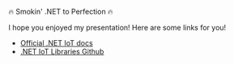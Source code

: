🔥 Smokin' .NET to Perfection 🔥

I hope you enjoyed my presentation! Here are some links for you!

- [Official .NET IoT docs](https://docs.microsoft.com/dotnet/iot)
- [.NET IoT Libraries Github](https://github.com/dotnet/iot)
